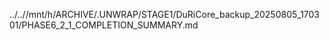 ../..//mnt/h/ARCHIVE/.UNWRAP/STAGE1/DuRiCore_backup_20250805_170301/PHASE6_2_1_COMPLETION_SUMMARY.md